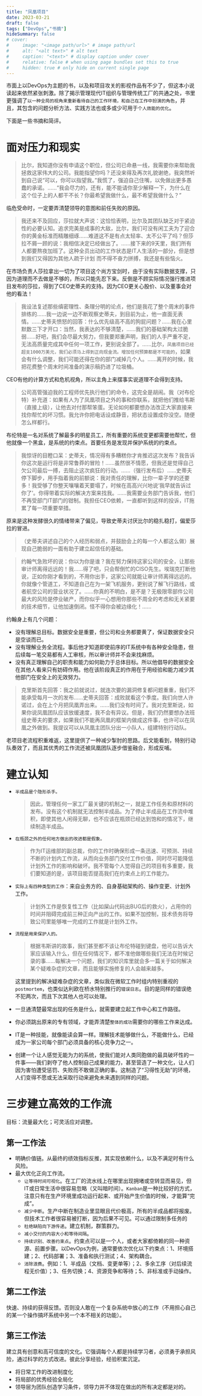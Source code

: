 ```yaml
---
title: "凤凰项目"
date: 2023-03-21
draft: false
tags: ["DevOps","书摘"]
hideSummary: false
# cover:
#     image: "<image path/url>" # image path/url
#     alt: "<alt text>" # alt text
#     caption: "<text>" # display caption under cover
#     relative: false # when using page bundles set this to true
#     hidden: true # only hide on current single page
---
```



市面上以DevOps为主题的书，以及和项目攻关的影视作品有不少了，但这本小说读起来依然紧张刺激。除了揭示管理现代IT组织与管理传统工厂的共通之处，书里更强调了`以一种全局的视角来重新看待自己的工作环境，和自己在工作中扮演的角色`，并且，其包含的问题分析方法、实践方法也或多或少可用于`个人效能的优化`。

下面是一些书摘和简评。

# 面对压力和现实

> 比尔，我知道你没有申请这个职位，但公司已命悬一线，我需要你来帮助我拯救这家伟大的公司。我能指望你吗？还没来得及再次礼貌谢绝，我突然听到自己说“可以，你可以指望我。”我慌了，强迫自己住嘴，以免做出更多愚蠢的承诺。……“我会尽力的，还有，能不能请你至少解释一下，为什么在这个位子上的人都干不长？你最希望我做什么，最不希望我做什么？”

临危受命时，一定要弄清楚领导的意图和前任失败的原因。


> 我还来不及回应，莎拉就大声说：这恰恰表明，比尔及其团队缺乏对于紧迫性的必要认知。追求完美是成事的大敌，比尔，我们可没有闲工夫为了迎合你的黄金标准而精雕细琢……难道这不是有点太轻率、太不公平了吗？但莎拉不屑一顾的说：我相信决定已经做出了。……接下来的9天里，我们所有人都要熬夜加班了。这种全员出动的工作状态是IT人生活的一部分，但是想到我们又得因为其他人疏于计划 而不得不奋力拼搏，我还是有些恼火。

在市场负责人莎拉拿出一切为了项目这个尚方宝剑时，由于没有实际数据支撑，只因为道理而不去做是不够的，所以只能先忍下来。反倒是不顾实际情况强行推进项目发布的莎拉，得到了CEO史蒂夫的支持。因为CEO更关心股价、以及董事会对他的看法！

> 我设法复述那些缜密理性、条理分明的论点，他们是我花了整个周末的事件排练的……我一边说一边不断观察史蒂夫，到目前为止，他一直面无表情。……史蒂夫愤怒的回答：什么优先级高不高的狗屁问题？……我在心里默数三下才开口：当然，我表达的不够清楚，……我们的基础架构太过脆弱……好吧，我们会尽最大努力，但我要郑重声明，我们的人手严重不足，无法高质量完成其中任何一项工作，更别说全部了。……比尔，`凤凰项目已经超支1000万美元，我们必须马上得到正向现金流。增加任何预算都是不可能的`，如果会有什么调整，我们可能还得在你的部门减掉几个人。……离开的时候，我把花费整个周末时间准备的演示稿扔进了垃圾桶。

CEO有他的计算方式和危机视角，所以主角上来摆事实说道理不会得到支持。


> 公司高管强迫我的工程师优先执行他们的命令，这完全是胡闹。我（对布伦特）补充道：如果有人为了凤凰项目之外的事和你联系，就把他们推给韦斯（直接上级），让他去对付那帮笨蛋。无论如何都要想办法改正大家直接来找你帮忙的坏习惯。我允许你把电话设成静音，把状态设置成你没空。随便怎么样都行。

布伦特是一名对系统了解最多的明星员工，所有重要的系统变更都需要他帮忙，但他就像一个黑盒，是系统的约束点。首要任务是发现并保护系统的约束点。

> 我惊讶的目瞪口呆：史蒂夫，情况得有多糟糕你才肯推迟这次发布？我告诉你这次是运行将是非常鲁莽的冒险！……虽然很不情愿，但我还是觉得自己欠公司最后一搏，去阻止这次疯狂的行动。……（强行发布后）……史蒂夫停下脚步，用手指着我的前额说：我对责任的理解，比你一辈子学的还要多！我受够了你整天嚷嚷着天要塌了，时候在高高兴兴地说‘我早就告诉过你了’。你得带着实际的解决方案来找我。……我需要业务部门告诉我，他们不再受部门IT部门的钳制。我担任CEO依赖，一直都听到这样的投诉，IT拖累了每一项重要举措。

原来是这种发酵很久的情绪带来了偏见，导致史蒂夫讨厌比尔的稳扎稳打，偏爱莎拉的冒进。

> （史蒂夫讲述自己的个人经历和弱点，并鼓励会上的每一个人都这么做）展现自己脆弱的一面有助于建立起信任的基础。

> 约翰气急败坏的说：你以为你是谁？我在努力保持这家公司的安全，让那些审计师离得远远的！我……得了吧，只会帮倒忙的CISO先生。埃瑞克打断他说，正如你刚才看到的，不用你出手，这家公司就能让审计师离得远远的。你就像个管道工，不知道自己在为一架飞机服务，更别说了解飞行路线，或者航空公司的营业状况了。……你真的不明白，是不是？无极限零部件公司最大的风险是停业破产，而你似乎一心想用你那些不周全的考虑和无关紧要的技术细节，让他加速倒闭。怪不得你会被边缘化！……

约翰身上有几个问题：
- 没有理解总目标。数据安全是重要，但公司和业务都要黄了，保证数据安全只是空谈而已。
- 没有理解业务全流程。事后他才知道即使前序的IT系统中有各种安全隐患，但后续每一笔交易都有人工审核，所以审计师并不会来找麻烦。
- 没有真正理解自己的职责和能力如何助力于总体目标。所以他倡导的数据安全在其他人看来只有妨碍作用。他在该阶段真正的作用在于用经验和能力减少其他部门在安全上的无效努力。

> 克里斯首先回答：我之前就说过，就连次要的漏洞修复都问题重重，我们不能承受每月一次的发布……史蒂夫回答：成败就看这个季度。我们向世人许诺过，会在上个月把凤凰弄出来。……我们没有时间了。我对克里斯说，如果你说凤凰团队应该放缓速度，我不会有异议。但是，我们仍然要想办法班组史蒂夫的要求，如果我们不能再凤凰的框架内做成这件事，也许可以在凤凰之外做到。我提议可以从凤凰主团队分出一小队人，组建特别行动队。

老项目老流程积重难返，这里提供了一种减少掣肘的思路。后文能看到，特别行动队奏效了，而且其优秀的工作流还被凤凰团队逐步借鉴融合，形成反哺。

# 建立认知

- `半成品是个隐形杀手。`
  > 因此，管理任何一家工厂最关键的机制之一，就是工作任务和原材料的发布。没有这个机制就无法控制半成品。为了停止半成品在工作流中堆积，即使其他人闲得无聊，也不应该在瓶颈已经达到饱和的情况下，继续制造半成品。

- `在瓶颈之外的任何地方做出的改进都是假象。`
  > 作为IT运维部的副总裁，你的工作时确保形成一条迅速、可预测、持续不断的计划内工作流，从而向业务部门交付工作价值，同时尽可能降低计划外工作的影响和破坏。我不管每个人觉得自己的项目有多重要，我们要知道的是，该项目能否提高我们在约束点上的工作能力。

- `实际上有四种类型的工作`：来自业务方的、自身基础架构的、操作变更、计划外工作。
  > 计划外工作是恢复性工作（比如屎山代码出BUG后的救火），占用你的时间并阻碍完成前三种正向产出的工作。如果不加控制，技术债务将导致公司里能够唯一完成的工作就是计划外工作。

- `流程是用来保护人的。`
    > 根据韦斯讲的故事，我们甚至都不该让布伦特碰到键盘，他可以告诉大家应该输入什么，但在任何情况下，都不准他做哪些我们无法在时候记录的事……每解决一个问题，我们的知识库里就会多一篇关于如何解决某个疑难杂症的文章，而且能够实施修复的人会越来越多。
    
    这里提到的解决疑难杂症的文章，类似我在微软工作时组内特别重视的`postmortem`，也类似达利欧在桥水特别推行的`错误日志`。目的是同样的错误绝不犯两次，而且下次其他人也可以处理。

- 一旦通清楚最常出现的任务是什么，就需要建立起工作中心和工作路径。

- 你必须跳出原来的专有领域，才能弄清楚`整体的成功`需要你的哪些工作来达成。

- IT是一种技能，就像能读会算一样。理解技术能够做什么，不能做什么，已经成为一家公司每个部门必须具备的核心竞争力之一。

- 创建一个让人感觉无能为力的系统，使我们能对人类同胞做的最具破坏性的一件事——我们剥夺了他人控制自己成果的能力，甚至营造了一种文化，让人们因为害怕遭受惩罚、失败而不敢做正确的事。这制造了“习得性无助”的环境，人们变得不愿或无法采取行动来避免未来遇到同样的问题。

# 三步建立高效的工作流
目标：流量最大化；可灵活应对调整。

## 第一工作法
- 明确价值链。从最终的绩效指标反推，其实现依赖什么，以及不满足时有什么风险。
- 最大优化正向工作流。
  - `让等待时间可视化`。在工厂的流水线上在哪里出现拥堵或空转显而易见，但IT或日常生活中很容易忽略（又叫暗时间）。`Kanban`是一种比较好的方式，注意只有在生产环境里成功运行起来、或开始产生价值的时候，才能算“完成”。
  - `减少中断`。生产中断在制造业里显眼且代价极高，所有的半成品都将报废。但技术工作者很容易被打断，因为后果不可见。可以通过限制多任务的
  - `杜绝缺陷向下游传递`。建立机制，群策群力。
  - `减小交付的内容大小和等待间隔`。
  - `持续识别、改善约束点`。约束点可以是一个人，或者大家都倚赖的同一种资源、前置步骤。以DevOps为例，通常要依次优化以下约束点：1、环境搭建；2、代码部署；3、准备和执行测试；4、架构耦合。
  - `消除浪费`。例如：1、半成品（文档、变更单等）；2、多余工序（对后续流程无价值）；3、任务切换；4、资源竞争和等待；5、非标准或手动操作。

## 第二工作法
快速、持续的获得反馈。否则没人敢在一个复杂系统中放心的工作（不用担心自己的某一个操作搞坏系统中另一个本不相关的功能）。

## 第三工作法
建立具有创意和高可信度的文化。它强调每个人都是持续学习者，必须勇于承担风险，通过科学的方式改进。彼此分享经验，经验积累沉淀。
- 将日常工作的改进制度化
- 将局部的优秀经验全局化
- 领导层为团队创造学习条件，领导力并不体现在做出的所有决定都是对的。